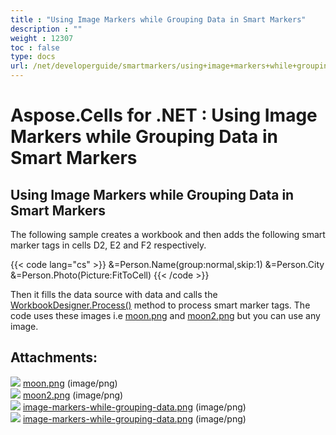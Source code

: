 ```yaml
---
title : "Using Image Markers while Grouping Data in Smart Markers" 
description : "" 
weight : 12307 
toc : false
type: docs
url: /net/developerguide/smartmarkers/using+image+markers+while+grouping+data+in+smart+markers/
---
```


# Aspose.Cells for .NET : Using Image Markers while Grouping Data in Smart Markers


## Using Image Markers while Grouping Data in Smart Markers

The following sample creates a workbook and then adds the following smart marker tags in cells D2, E2 and F2 respectively.

{{< code lang="cs" >}}
&=Person.Name(group:normal,skip:1)
&=Person.City
&=Person.Photo(Picture:FitToCell)
{{< /code >}}

Then it fills the data source with data and calls the [WorkbookDesigner.Process()](https://apireference.aspose.com/cells/net/aspose.cells/workbookdesigner/methods/process) method to process smart marker tags. The code uses these images i.e [moon.png](https://docs2.aspose.com/cells/net/attachments/5025000/5115492.png) and [moon2.png](https://docs2.aspose.com/cells/net/attachments/5025000/5115491.png) but you can use any image.

## Attachments:

![](https://docs2.aspose.com/cells/net/images/icons/bullet_blue.gif) [moon.png](https://docs2.aspose.com/cells/net/attachments/5025000/5115492.png) (image/png)  
![](https://docs2.aspose.com/cells/net/images/icons/bullet_blue.gif) [moon2.png](https://docs2.aspose.com/cells/net/attachments/5025000/5115491.png) (image/png)  
![](https://docs2.aspose.com/cells/net/images/icons/bullet_blue.gif) [image-markers-while-grouping-data.png](https://docs2.aspose.com/cells/net/attachments/5025000/5115494.png) (image/png)  
![](https://docs2.aspose.com/cells/net/images/icons/bullet_blue.gif) [image-markers-while-grouping-data.png](https://docs2.aspose.com/cells/net/attachments/5025000/5115495.png) (image/png)  

